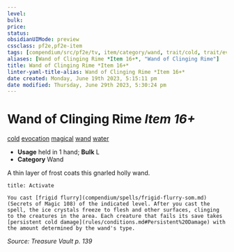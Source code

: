 ```yaml
---
level:
bulk:
price:
status:
obsidianUIMode: preview
cssclass: pf2e,pf2e-item
tags: [compendium/src/pf2e/tv, item/category/wand, trait/cold, trait/evocation, trait/magical, trait/wand, trait/water]
aliases: [Wand of Clinging Rime *Item 16+*, "Wand of Clinging Rime"]
title: Wand of Clinging Rime *Item 16+*
linter-yaml-title-alias: Wand of Clinging Rime *Item 16+*
date created: Monday, June 19th 2023, 5:15:11 pm
date modified: Thursday, June 29th 2023, 5:30:24 pm
---
```


# Wand of Clinging Rime *Item 16+*

[cold](rules/traits/cold.md) [evocation](rules/traits/evocation.md) [magical](rules/traits/magical.md) [wand](rules/traits/wand.md) [water](rules/traits/water.md)  

- **Usage** held in 1 hand; **Bulk** L
- **Category** Wand

A thin layer of frost coats this gnarled holly wand.

```ad-embed-ability
title: Activate

You cast [frigid flurry](compendium/spells/frigid-flurry-som.md) (Secrets of Magic 108) of the indicated level. After you cast the spell, the ice crystals freeze to flesh and other surfaces, clinging to the creatures in the area. Each creature that fails its save takes [persistent cold damage](rules/conditions.md#Persistent%20Damage) with the amount determined by the wand's type.
```

*Source: Treasure Vault p. 139*
